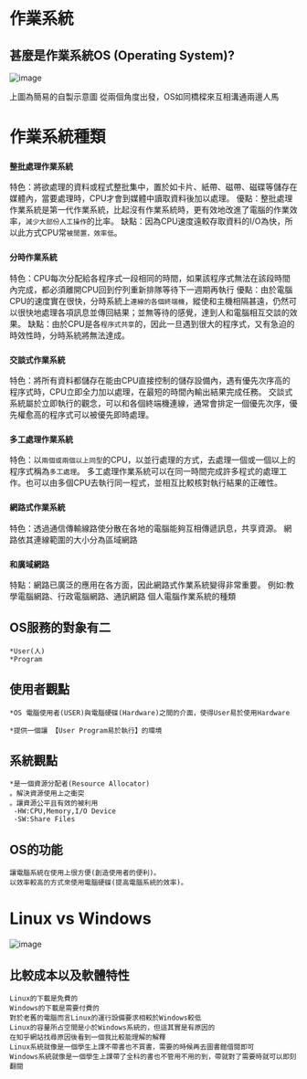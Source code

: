 # 作業系統
## 甚麼是作業系統OS (Operating System)?
![image](https://user-images.githubusercontent.com/81726807/173283011-ebd5097e-d73c-4f26-84aa-e103ec7af4a1.png)

上圖為簡易的自製示意圖
從兩個角度出發，OS如同橋樑來互相溝通兩邊人馬
# 作業系統種類
### ``整批處理作業系統``
特色：將欲處理的資料或程式整批集中，置於如卡片、紙帶、磁帶、磁碟等儲存在媒體內，當要處理時，CPU才會到媒體中讀取資料後加以處理。
優點：整批處理作業系統是第一代作業系統，比起沒有作業系統時，更有效地改進了電腦的作業效率，``減少大部份人工操作``的比率。
缺點：因為CPU速度遠較存取資料的I/O為快，所以此方式CPU常``被閒置，效率低``。
### ``分時作業系統``
特色：CPU每次分配給各程序式一段相同的時間，如果該程序式無法在該段時間內完成，都必須離開CPU回到佇列重新排隊等待下一週期再執行
優點：由於電腦CPU的速度實在很快，分時系統上``連線的各個終端機``，縱使和主機相隔甚遠，仍然可以很快地處理各項訊息並傳回結果；並無等待的感覺，達到人和電腦相互交談的效果。
缺點：由於CPU是各``程序式共享``的，因此一旦遇到很大的程序式，又有急迫的時效性時，分時系統將無法達成。
### ``交談式作業系統``
特色：將所有資料都儲存在能由CPU直接控制的儲存設備內，遇有優先次序高的程序式時，CPU立即全力加以處理，在最短的時間內輸出結果完成任務。
交談式系統屬於立即執行的觀念，可以和各個終端機連線，通常會排定一個優先次序，優先權愈高的程序式可以被優先即時處理。
### ``多工處理作業系統``
特色：以``兩個或兩個以上同型``的CPU，以並行處理的方式，去處理一個或一個以上的程序式稱為``多工處理``。
多工處理作業系統可以在同一時間完成許多程式的處理工作。也可以由多個CPU去執行同一程式，並相互比較核對執行結果的正確性。
### ``網路式作業系統``
特色：透過通信傳輸線路使分散在各地的電腦能夠互相傳遞訊息，共享資源。
網路依其連線範圍的大小分為區域網路

### ``和廣域網路``
特點：網路已廣泛的應用在各方面，因此網路式作業系統變得非常重要。
例如:教學電腦網路、行政電腦網路、通訊網路
個人電腦作業系統的種類
## OS服務的對象有二
```
*User(人)
*Program
```
## 使用者觀點
```
*OS 電腦使用者(USER)與電腦硬碟(Hardware)之間的介面，使得User易於使用Hardware

*提供一個讓 【User Program易於執行】的環境
```

## 系統觀點
```
*是一個資源分配者(Resource Allocator)
。解決資源使用上之衝突
。讓資源公平且有效的被利用
 -HW:CPU,Memory,I/O Device
 -SW:Share Files
 ```
## OS的功能
```
讓電腦系統在使用上很方便(創造使用者的便利)。
以效率較高的方式來使用電腦硬碟(提高電腦系統的效率)。
```
# Linux vs Windows
 ![image](https://user-images.githubusercontent.com/81726807/174135052-836915c2-199f-4bbe-8b54-b30024fd46f7.png)

## 比較成本以及軟體特性
```
Linux的下載是免費的
Windows的下載是需要付費的
對於老舊的電腦而言Linux的運行設備要求相較於Windows較低
Linux的容量所占空間是小於Windows系統的，但這其實是有原因的
在知乎網站找尋原因後看到一個我比較能理解的解釋
Linux系統就像是一個學生上課不帶書也不買書，需要的時候再去圖書館借閱即可
Windows系統就像是一個學生上課帶了全科的書也不管用不用的到，帶就對了需要時就可以即刻翻閱

```

